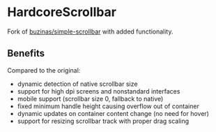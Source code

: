# HardcoreScrollbar
Fork of [buzinas/simple-scrollbar](https://github.com/buzinas/simple-scrollbar) with added functionality.

## Benefits

Compared to the original:

- dynamic detection of native scrollbar size
- support for high dpi screens and nonstandard interfaces
- mobile support (scrollbar size 0, fallback to native)
- fixed minimum handle height causing overflow out of container
- dynamic updates on container content change (no need for hover)
- support for resizing scrollbar track with proper drag scaling
